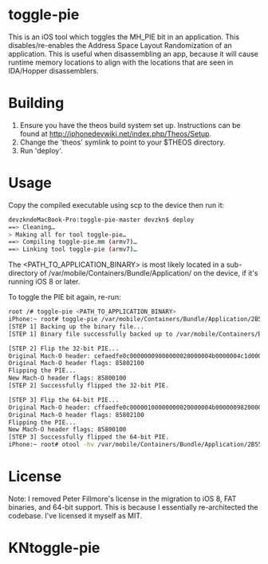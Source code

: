 toggle-pie
==========
This is an iOS tool which toggles the MH_PIE bit in an application.
This disables/re-enables the Address Space Layout Randomization of an application.
This is useful when disassembling an app, because it will cause runtime memory
locations to align with the locations that are seen in IDA/Hopper disassemblers.

Building
========
1. Ensure you have the theos build system set up. Instructions can be found at http://iphonedevwiki.net/index.php/Theos/Setup.
2. Change the 'theos' symlink to point to your $THEOS directory.
3. Run 'deploy'.

Usage
=====
Copy the compiled executable using scp to the device then run it:
```bash
devzkndeMacBook-Pro:toggle-pie-master devzkn$ deploy
==> Cleaning…
> Making all for tool toggle-pie…
==> Compiling toggle-pie.mm (armv7)…
==> Linking tool toggle-pie (armv7)…
```
The <PATH_TO_APPLICATION_BINARY> is most likely located in a sub-directory of /var/mobile/Containers/Bundle/Application/ on the device, if it's running iOS 8 or later.

To toggle the PIE bit again, re-run:
```bash
root /# toggle-pie <PATH_TO_APPLICATION_BINARY>
iPhone:~ root# toggle-pie /var/mobile/Containers/Bundle/Application/2B559443-6CEE-4731-AA3B-7E587BE67219/BINARY/
[STEP 1] Backing up the binary file...
[STEP 1] Binary file successfully backed up to /var/mobile/Containers/Bundle/Application/2B559443-6CEE-4731-AA3B-7E587BE67219//

[STEP 2] Flip the 32-bit PIE...
Original Mach-O header: cefaedfe0c00000009000000020000004b0000004c1d000085802100
Original Mach-O header flags: 85802100
Flipping the PIE...
New Mach-O header flags: 85800100
[STEP 2] Successfully flipped the 32-bit PIE.

[STEP 3] Flip the 64-bit PIE...
Original Mach-O header: cffaedfe0c00000100000000020000004b000000982000008580210000000000
Original Mach-O header flags: 85802100
Flipping the PIE...
New Mach-O header flags: 85800100
[STEP 3] Successfully flipped the 64-bit PIE.
iPhone:~ root# otool -hv /var/mobile/Containers/Bundle/Application/2B559443-6CEE-4731-AA3B-7E587BE67219//

```

License
=======

Note: I removed Peter Fillmore's license in the migration to iOS 8, FAT
      binaries, and 64-bit support. This is because I essentially re-architected
      the codebase. I've licensed it myself as MIT.
# KNtoggle-pie
